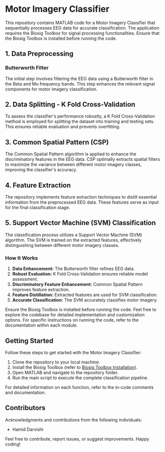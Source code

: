 
# Motor Imagery Classifier

This repository contains MATLAB code for a Motor Imagery Classifier that sequentially processes EEG data for accurate classification. The application requires the Biosig Toolbox for signal processing functionalities. Ensure that the Biosig Toolbox is installed before running the code.

## 1. Data Preprocessing

### Butterworth Filter
The initial step involves filtering the EEG data using a Butterworth filter in the Beta and Mu frequency bands. This step enhances the relevant signal components for motor imagery classification.

## 2. Data Splitting - K Fold Cross-Validation

To assess the classifier's performance robustly, a K Fold Cross-Validation method is employed for splitting the dataset into training and testing sets. This ensures reliable evaluation and prevents overfitting.

## 3. Common Spatial Pattern (CSP)

The Common Spatial Pattern algorithm is applied to enhance the discriminatory features in the EEG data. CSP optimally extracts spatial filters to maximize the variance between different motor imagery classes, improving the classifier's accuracy.

## 4. Feature Extraction

The repository implements feature extraction techniques to distill essential information from the preprocessed EEG data. These features serve as input for the final classification stage.

## 5. Support Vector Machine (SVM) Classification

The classification process utilizes a Support Vector Machine (SVM) algorithm. The SVM is trained on the extracted features, effectively distinguishing between different motor imagery classes.

### How It Works

1. **Data Enhancement:** The Butterworth filter refines EEG data.
2. **Robust Evaluation:** K Fold Cross-Validation ensures reliable model assessment.
3. **Discriminatory Feature Enhancement:** Common Spatial Pattern improves feature extraction.
4. **Feature Distillation:** Extracted features are used for SVM classification.
5. **Accurate Classification:** The SVM accurately classifies motor imagery.

Ensure the Biosig Toolbox is installed before running the code. Feel free to explore the codebase for detailed implementation and customization options. For specific instructions on running the code, refer to the documentation within each module.

## Getting Started

Follow these steps to get started with the Motor Imagery Classifier:

1. Clone the repository to your local machine.
2. Install the Biosig Toolbox (refer to [Biosig Toolbox Installation](https://biosig.sourceforge.io/)).
3. Open MATLAB and navigate to the repository folder.
4. Run the main script to execute the complete classification pipeline.

For detailed information on each function, refer to the in-code comments and documentation.

## Contributors

Acknowledgments and contributions from the following individuals:

- Hamid Darvishi

Feel free to contribute, report issues, or suggest improvements. Happy coding!
